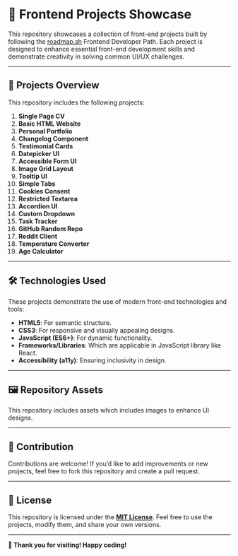 # 🚀 Frontend Projects Showcase

This repository showcases a collection of front-end projects built by following the [roadmap.sh](https://roadmap.sh/frontend) Frontend Developer Path. Each project is designed to enhance essential front-end development skills and demonstrate creativity in solving common UI/UX challenges.  

---

## 🌟 Projects Overview

This repository includes the following projects:

1. **Single Page CV**
2. **Basic HTML Website**
3. **Personal Portfolio**
4. **Changelog Component**
5. **Testimonial Cards**
6. **Datepicker UI**
7. **Accessible Form UI**
8. **Image Grid Layout**
9. **Tooltip UI**
10. **Simple Tabs**
11. **Cookies Consent**
12. **Restricted Textarea**
13. **Accordion UI**
14. **Custom Dropdown**
15. **Task Tracker**
16. **GitHub Random Repo**
17. **Reddit Client**
18. **Temperature Converter**
19. **Age Calculator**

---

## 🛠️ Technologies Used

These projects demonstrate the use of modern front-end technologies and tools:

- **HTML5**: For semantic structure.
- **CSS3**: For responsive and visually appealing designs.
- **JavaScript (ES6+)**: For dynamic functionality.
- **Frameworks/Libraries**: Which are applicable in JavaScript library like React.
- **Accessibility (a11y)**: Ensuring inclusivity in design.

---

## 🖼️ Repository Assets

This repository includes assets which includes images to enhance UI designs.

---

## 🤝 Contribution

Contributions are welcome! If you’d like to add improvements or new projects, feel free to fork this repository and create a pull request.

---

## 📜 License

This repository is licensed under the **[MIT License](https://opensource.org/license/mit)**. Feel free to use the projects, modify them, and share your own versions.

---

**🌟 Thank you for visiting! Happy coding!**
